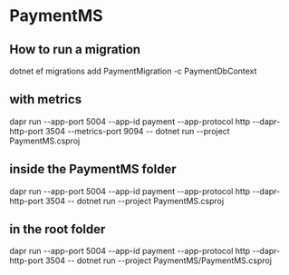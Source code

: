 ﻿# PaymentMS

## How to run a migration
dotnet ef migrations add PaymentMigration -c PaymentDbContext

## with metrics
dapr run --app-port 5004 --app-id payment --app-protocol http --dapr-http-port 3504 --metrics-port 9094 -- dotnet run --project PaymentMS.csproj

## inside the PaymentMS folder
dapr run --app-port 5004 --app-id payment --app-protocol http --dapr-http-port 3504 -- dotnet run --project PaymentMS.csproj

## in the root folder
dapr run --app-port 5004 --app-id payment --app-protocol http --dapr-http-port 3504 -- dotnet run --project PaymentMS/PaymentMS.csproj

